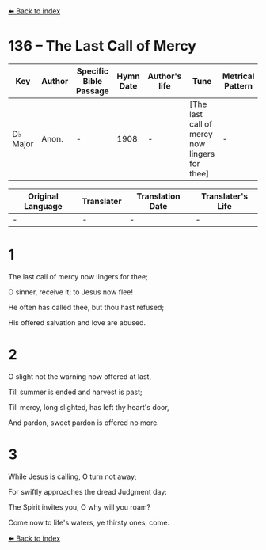 [⬅️ Back to index](../README.md)

# 136 – The Last Call of Mercy

Key | Author   | Specific Bible Passage     |Hymn Date |Author's life |Tune |Metrical Pattern   |Composer/Source
-- | --------- | ---------------------------|----------|--------------|-----|-------------------|-------------  
D♭ Major |Anon. |- |1908 |- |[The last call of mercy now lingers for thee] |- |-

Original Language | Translater | Translation Date   | Translater's Life  
----------------- | --------- | --------------------|-------------     
\- |- |- |-




# 1

The last call of mercy now lingers for thee;

O sinner, receive it; to Jesus now flee!

He often has called thee, but thou hast refused;

His offered salvation and love are abused.



# 2

O slight not the warning now offered at last,

Till summer is ended and harvest is past;

Till mercy, long slighted, has left thy heart's door,

And pardon, sweet pardon is offered no more.



# 3

While Jesus is calling, O turn not away;

For swiftly approaches the dread Judgment day:

The Spirit invites you, O why will you roam?

Come now to life's waters, ye thirsty ones, come.

[⬅️ Back to index](../README.md)
